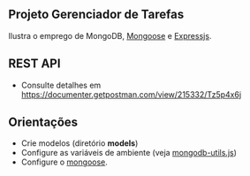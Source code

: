## Projeto Gerenciador de Tarefas

Ilustra o emprego de MongoDB, [Mongoose](https://mongoosejs.com/) e
[Expressjs](https://expressjs.com/).

## REST API

- Consulte detalhes em  
  https://documenter.getpostman.com/view/215332/Tz5p4x6j

## Orientações

- Crie modelos (diretório **models**)
- Configure as variáveis de ambiente (veja [mongodb-utils.js](./src/db/mongodb-utils.js))
- Configure o [mongoose](./src/db/mongoose.js).
